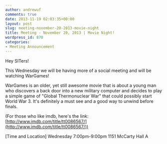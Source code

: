 ```yaml
---
author: andrewuf
comments: true
date: 2013-11-19 02:03:35+00:00
layout: post
slug: meeting-november-20-2013-movie-night
title: Meeting - November 20, 2013 | Movie Night!
wordpress_id: 870
categories:
- Meeting Announcement
---
```


Hey SITers!

This Wednesday we will be having more of a social meeting and will be watching WarGames!

WarGames is an older, yet still awesome movie that is about a young man who discovers a back door into a new military computer and decides to play a simple game of "Global Thermonuclear War" that could possibly start World War 3. It's definitely a must see and a good way to unwind before finals.

(For those who like imdb, here's the link: [http://www.imdb.com/title/tt0086567/](http://www.imdb.com/title/tt0086567/))

[Time and Location]
Wednesday 7:00pm-9:00pm
1151 McCarty Hall A
